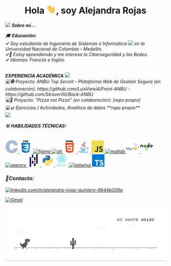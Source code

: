 <h1 align="center">Hola <img src="https://raw.githubusercontent.com/ABSphreak/ABSphreak/master/gifs/Hi.gif" width="30px">, soy Alejandra Rojas </h1>

<img src="https://media.giphy.com/media/VgCDAzcKvsR6OM0uWg/giphy.gif" width="50" />&nbsp;***Sobre mi...***
<p align>
  <em>
    🎓 <b> Educación:</b>
    <br>
    ✔ Soy estudiante de Ingeniería de Sistemas e Informática <img src="https://github.com/TheDudeThatCode/TheDudeThatCode/blob/master/Assets/Developer.gif" width="40px"> en la Universidad Nacional de Colombia – Medellín.
    <br>
    ✔🧠 Estoy aprendiendo y me interesa la Ciberseguridad y las Redes.
    <br>
    ✔ Idiomas: Francés e Inglés.
    </p>

   <br>
    <b>EXPERIENCIA ACADÉMICA</b> <img src="https://github.com/TheDudeThatCode/TheDudeThatCode/blob/master/Assets/Medal.gif" width="20px">&nbsp
     <br>
    💻🕵️ Proyecto: ANBU Top Secret – Plataforma Web de Gestión Segura (en colaboración): https://github.com/LuisVarel4/Front-ANBU - https://github.com/Straver00/Back-ANBU
 <br>
  💻🍕 Proyecto: “Pizza not Pizza” (en colaboración): [repo propio]
 <br>
💻📊 Ejercicios / Actividades, Analítica de datos **repo propio**
    <br>
 <img src="https://media.giphy.com/media/7j2hfyeVcDtf2/giphy.gif" width="50" />
</p>
🛠️ <b> HABILIDADES TÉCNICAS:</b>
    <br> <br>
      <em>
<p align="left"> <a href="https://www.cprogramming.com/" target="_blank" rel="noreferrer"> <img src="https://raw.githubusercontent.com/devicons/devicon/master/icons/c/c-original.svg" alt="c" width="40" height="40"/> </a> <a href="https://www.w3schools.com/css/" target="_blank" rel="noreferrer"> <img src="https://raw.githubusercontent.com/devicons/devicon/master/icons/css3/css3-original-wordmark.svg" alt="css3" width="40" height="40"/> </a> <a href="https://www.figma.com/" target="_blank" rel="noreferrer"> <img src="https://www.vectorlogo.zone/logos/figma/figma-icon.svg" alt="figma" width="40" height="40"/> </a> <a href="https://git-scm.com/" target="_blank" rel="noreferrer"> <img src="https://www.vectorlogo.zone/logos/git-scm/git-scm-icon.svg" alt="git" width="40" height="40"/> </a> <a href="https://www.w3.org/html/" target="_blank" rel="noreferrer"> <img src="https://raw.githubusercontent.com/devicons/devicon/master/icons/html5/html5-original-wordmark.svg" alt="html5" width="40" height="40"/> </a> <a href="https://www.java.com" target="_blank" rel="noreferrer"> <img src="https://raw.githubusercontent.com/devicons/devicon/master/icons/java/java-original.svg" alt="java" width="40" height="40"/> </a> <a href="https://developer.mozilla.org/en-US/docs/Web/JavaScript" target="_blank" rel="noreferrer"> <img src="https://raw.githubusercontent.com/devicons/devicon/master/icons/javascript/javascript-original.svg" alt="javascript" width="40" height="40"/> </a> <a href="https://www.mathworks.com/" target="_blank" rel="noreferrer"> <img src="https://upload.wikimedia.org/wikipedia/commons/2/21/Matlab_Logo.png" alt="matlab" width="40" height="40"/> </a> <a href="https://www.mysql.com/" target="_blank" rel="noreferrer"> <img src="https://raw.githubusercontent.com/devicons/devicon/master/icons/mysql/mysql-original-wordmark.svg" alt="mysql" width="40" height="40"/> </a> <a href="https://nodejs.org" target="_blank" rel="noreferrer"> <img src="https://raw.githubusercontent.com/devicons/devicon/master/icons/nodejs/nodejs-original-wordmark.svg" alt="nodejs" width="40" height="40"/> </a> <a href="https://opencv.org/" target="_blank" rel="noreferrer"> <img src="https://www.vectorlogo.zone/logos/opencv/opencv-icon.svg" alt="opencv" width="40" height="40"/> </a> <a href="https://pandas.pydata.org/" target="_blank" rel="noreferrer"> <img src="https://raw.githubusercontent.com/devicons/devicon/2ae2a900d2f041da66e950e4d48052658d850630/icons/pandas/pandas-original.svg" alt="pandas" width="40" height="40"/> </a> <a href="https://www.python.org" target="_blank" rel="noreferrer"> <img src="https://raw.githubusercontent.com/devicons/devicon/master/icons/python/python-original.svg" alt="python" width="40" height="40"/> </a> <a href="https://reactjs.org/" target="_blank" rel="noreferrer"> <img src="https://raw.githubusercontent.com/devicons/devicon/master/icons/react/react-original-wordmark.svg" alt="react" width="40" height="40"/> </a> <a href="https://tailwindcss.com/" target="_blank" rel="noreferrer"> <img src="https://www.vectorlogo.zone/logos/tailwindcss/tailwindcss-icon.svg" alt="tailwind" width="40" height="40"/> </a> <a href="https://www.typescriptlang.org/" target="_blank" rel="noreferrer"> <img src="https://raw.githubusercontent.com/devicons/devicon/master/icons/typescript/typescript-original.svg" alt="typescript" width="40" height="40"/> </a> </p>


<h3 align="left"> 📧Contacto:</h3>
<p align="left">
<a href="https://linkedin.com/in/linkedin.com/in/alejandra-rojas-quintero-6644b026a" target="blank"><img align="center" src="https://raw.githubusercontent.com/rahuldkjain/github-profile-readme-generator/master/src/images/icons/Social/linked-in-alt.svg" alt="linkedin.com/in/alejandra-rojas-quintero-6644b026a" height="30" width="40" /></a>

<a href="mailto:arojasq@unal.edu.co"><img alt="Gmail" title="Alejandra Rojas Gmail" src="https://img.shields.io/badge/Gmail-D14836?style=for-the-badge&logo=gmail&logoColor=white"></a>





![Dino](https://raw.githubusercontent.com/sanket9006/sanket9006/master/dino.gif)

